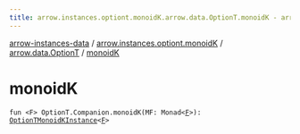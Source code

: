 ```yaml
---
title: arrow.instances.optiont.monoidK.arrow.data.OptionT.monoidK - arrow-instances-data
---
```


[arrow-instances-data](../../index.html) / [arrow.instances.optiont.monoidK](../index.html) / [arrow.data.OptionT](index.html) / [monoidK](./monoid-k.html)

# monoidK

`fun <F> OptionT.Companion.monoidK(MF: Monad<`[`F`](monoid-k.html#F)`>): `[`OptionTMonoidKInstance`](../../arrow.instances/-option-t-monoid-k-instance/index.html)`<`[`F`](monoid-k.html#F)`>`